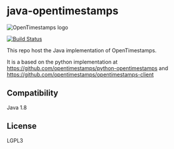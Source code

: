 # java-opentimestamps


![OpenTimestamps logo](https://raw.githubusercontent.com/opentimestamps/logo/master/white-bg/website-horizontal-350x75.png)

[![Build Status](https://travis-ci.org/eternitywall/java-opentimestamps.svg?branch=master)](https://travis-ci.org/eternitywall/java-opentimestamps)

This repo host the Java implementation of OpenTimestamps.

It is a based on the python implementation at https://github.com/opentimestamps/python-opentimestamps and https://github.com/opentimestamps/opentimestamps-client

## Compatibility

Java 1.8

## License

LGPL3

